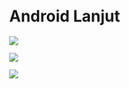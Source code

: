 # Android Lanjut

[![](https://img.shields.io/badge/Modul%2008-Download%20Disini-brightgreen?style=for-the-badge&logo=android&logoColor=FFF)](#)

[![](https://img.shields.io/badge/Modul%2009-Download%20Disini-brightgreen?style=for-the-badge&logo=android&logoColor=FFF)](#)

[![](https://img.shields.io/badge/Modul%2010-Download%20Disini-brightgreen?style=for-the-badge&logo=android&logoColor=FFF)](#)